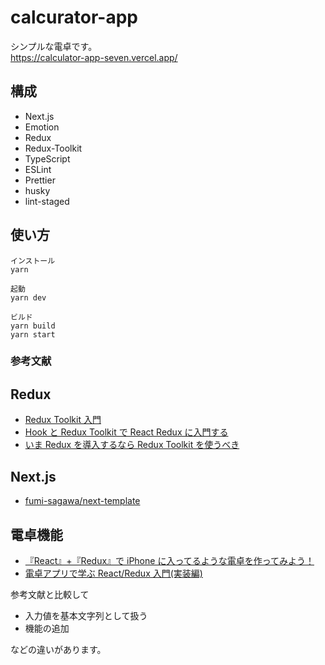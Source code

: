 # calcurator-app

シンプルな電卓です。  
https://calculator-app-seven.vercel.app/

## 構成

- Next.js
- Emotion
- Redux
- Redux-Toolkit
- TypeScript
- ESLint
- Prettier
- husky
- lint-staged

## 使い方

```
インストール
yarn

起動
yarn dev

ビルド
yarn build
yarn start
```

### 参考文献

## Redux

- [Redux Toolkit 入門](https://zenn.dev/mayamashita/articles/12ab4a122a02cc)
- [Hook と Redux Toolkit で React Redux に入門する](https://www.hypertextcandy.com/learn-react-redux-with-hooks-and-redux-starter-kit)
- [いま Redux を導入するなら Redux Toolkit を使うべき](https://qiita.com/NeGI1009/items/d553bdb361e755d5986c)

## Next.js

- [fumi-sagawa/next-template](https://github.com/fumi-sagawa/next-template)

## 電卓機能

- [『React』+『Redux』で iPhone に入ってるような電卓を作ってみよう！](https://qiita.com/micropig3402/items/d1221652cdc6a4efccbe)
- [電卓アプリで学ぶ React/Redux 入門(実装編)](https://qiita.com/nishina555/items/9ff744a897af8ed1679b)

参考文献と比較して

- 入力値を基本文字列として扱う
- 機能の追加

などの違いがあります。
